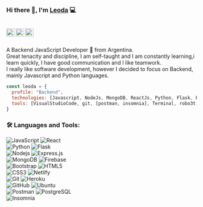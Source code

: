 ### Hi there 👋, I'm [Leoda](https://github.com/leod-e1) 💻

<br/>
<a href="https://www.linkedin.com/in/leonardo-d-angeli-9723b7177">
  <img align="left" alt="leoda's Linkedin" width="22px" src="https://cdn.jsdelivr.net/npm/simple-icons@v3/icons/linkedin.svg" />
</a>

<a href="https://www.instagram.com/puro_back.js/">
  <img align="left" alt="puroback's instagram" width="22px" src="https://cdn.jsdelivr.net/npm/simple-icons@v3/icons/instagram.svg" />
</a>

<a href="mailto:leodangeli12@gmail.com?subject=Email%20Subject">
  <img align="left" alt="leoda's Email" width="22px" src="https://cdn.jsdelivr.net/npm/simple-icons@v3/icons/gmail.svg" />
</a><br/><br/>

<p>
  A Backend JavaScript Developer 🚀 from Argentina.<br/>
  Great tenacity and discipline, I am self-taught and I am constantly learning,i learn quickly, I have good communication and I like teamwork.<br/>
  I really like software development, however I decided to focus on Backend, mainly Javascript and Python languages.
</p>


```js
const leoda = {
  profile: "Backend",
  technologies: [Javascript, NodeJs, MongoDB, ReactJs, Python, Flask, PostgreSQL],
  tools: [VisualStudioCode, git, [postman, insomnia], Terminal, robo3t, pgAdmin]
}
```
### 🛠️ Languages and Tools:

![JavaScript](https://img.shields.io/badge/-JavaScript-white?style=flat-square&logo=javascript) 
![React](https://img.shields.io/badge/-React-white?style=flat-square&logo=react)<br/>
![Python](https://img.shields.io/badge/-Python-white?style=flat-square&logo=python)
![Flask](https://img.shields.io/badge/-Flask-black?style=flat-square&logo=flask) <br/>
![Nodejs](https://img.shields.io/badge/-Nodejs-white?style=flat-square&logo=Node.js)
![Express.js](https://img.shields.io/badge/-Express-white?style=flat-square&logo=express)<br/>
![MongoDB](https://img.shields.io/badge/-MongoDB-white?style=flat-square&logo=mongodb)
![Firebase](https://img.shields.io/badge/-Firebase-white?style=flat-square&logo=Firebase)<br/>
![Bootstrap](https://img.shields.io/badge/-Bootstrap-white?style=flat-square&logo=bootstrap)
![HTML5](https://img.shields.io/badge/-HTML5-black?style=flat-square&logo=html5&logoColor=white)<br/>
![CSS3](https://img.shields.io/badge/-CSS3-black?style=flat-square&logo=css3)
![Netlify](https://img.shields.io/badge/-Netlify-white?style=flat-square&logo=netlify)<br/>
![Git](https://img.shields.io/badge/-Git-white?style=flat-square&logo=git)
![Heroku](https://img.shields.io/badge/-Heroku-black?style=flat-square&logo=heroku)<br/>
![GitHub](https://img.shields.io/badge/-GitHub-black?style=flat-square&logo=github)
![Ubuntu](https://img.shields.io/badge/-Ubuntu-white?style=flat-square&logo=ubuntu)<br/>
![Postman](https://img.shields.io/badge/-Postman-white?style=flat-square&logo=postman)
![PostgreSQL](https://img.shields.io/badge/-PostgreSQL-black?style=flat-square&logo=postgresql)<br/>
![Insomnia](https://img.shields.io/badge/-Insomnia-black?style=flat-square&logo=insomnia) 
